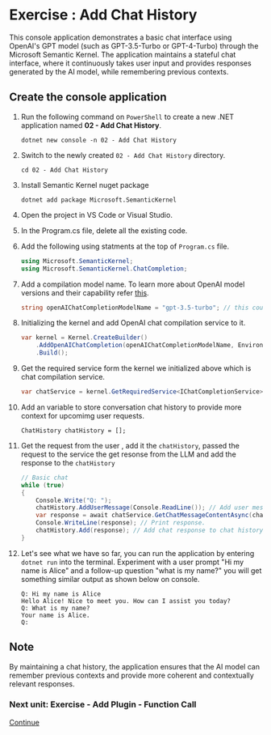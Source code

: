 ﻿# Exercise : Add Chat History

This console application demonstrates a basic chat interface using OpenAI's GPT model (such as GPT-3.5-Turbo or GPT-4-Turbo) through the Microsoft Semantic Kernel. The application maintains a stateful chat interface, where it continuously takes user input and provides responses generated by the AI model, while remembering previous contexts.

## Create the console application

1. Run the following command on `PowerShell` to create a new .NET application named **02 - Add Chat History**.

    ```shell
    dotnet new console -n 02 - Add Chat History
    ```

1. Switch to the newly created `02 - Add Chat History` directory.

    ```shell
    cd 02 - Add Chat History
    ```

1. Install Semantic Kernel nuget package

    ```shell
    dotnet add package Microsoft.SemanticKernel
    ```

1. Open the project in VS Code or Visual Studio.

1. In the Program.cs file, delete all the existing code.

1. Add the following using statments at the top of `Program.cs` file.

    ```csharp
    using Microsoft.SemanticKernel;
    using Microsoft.SemanticKernel.ChatCompletion;
    ```

1. Add a compilation model name. To learn more about OpenAI model versions and their capability refer [this](https://platform.openai.com/docs/models/overview).

    ```csharp
    string openAIChatCompletionModelName = "gpt-3.5-turbo"; // this could be other models like "gpt-4o".
    ```

1. Initializing the kernel and add OpenAI chat compilation service to it.

    ```csharp
    var kernel = Kernel.CreateBuilder()
        .AddOpenAIChatCompletion(openAIChatCompletionModelName, Environment.GetEnvironmentVariable("OPENAI_API_KEY"))
        .Build();
    ```

1. Get the required service form the kernel we initialized above which is chat compilation service.

    ```csharp
    var chatService = kernel.GetRequiredService<IChatCompletionService>();
    ```

1. Add an variable to store conversation chat history to provide more context for upcomimg user requests.

    ```Csharp
    ChatHistory chatHistory = [];
    ```

1. Get the request from the user , add it the `chatHistory`, passed the request to the service the get resonse from the LLM and add the response to the `chatHistory`

    ```csharp
    // Basic chat
    while (true)
    {
        Console.Write("Q: ");
        chatHistory.AddUserMessage(Console.ReadLine()); // Add user message to chat history.
        var response = await chatService.GetChatMessageContentAsync(chatHistory); // Get chat response based on chat history.
        Console.WriteLine(response); // Print response.
        chatHistory.Add(response); // Add chat response to chat history
    }
    ```
1. Let's see what we have so far, you can run the application by entering `dotnet run` into the terminal. Experiment with a user prompt "Hi my name is Alice" and a follow-up question "what is my name?" you will get something similar output as shown below on console.

    ```console
    Q: Hi my name is Alice
    Hello Alice! Nice to meet you. How can I assist you today?
    Q: What is my name?
    Your name is Alice.
    Q:
    ```

## Note

By maintaining a chat history, the application ensures that the AI model can remember previous contexts and provide more coherent and contextually relevant responses.

 ### Next unit: Exercise - Add Plugin - Function Call
[Continue](./03%20Add%20Plugin%20(Function%20Call).md)